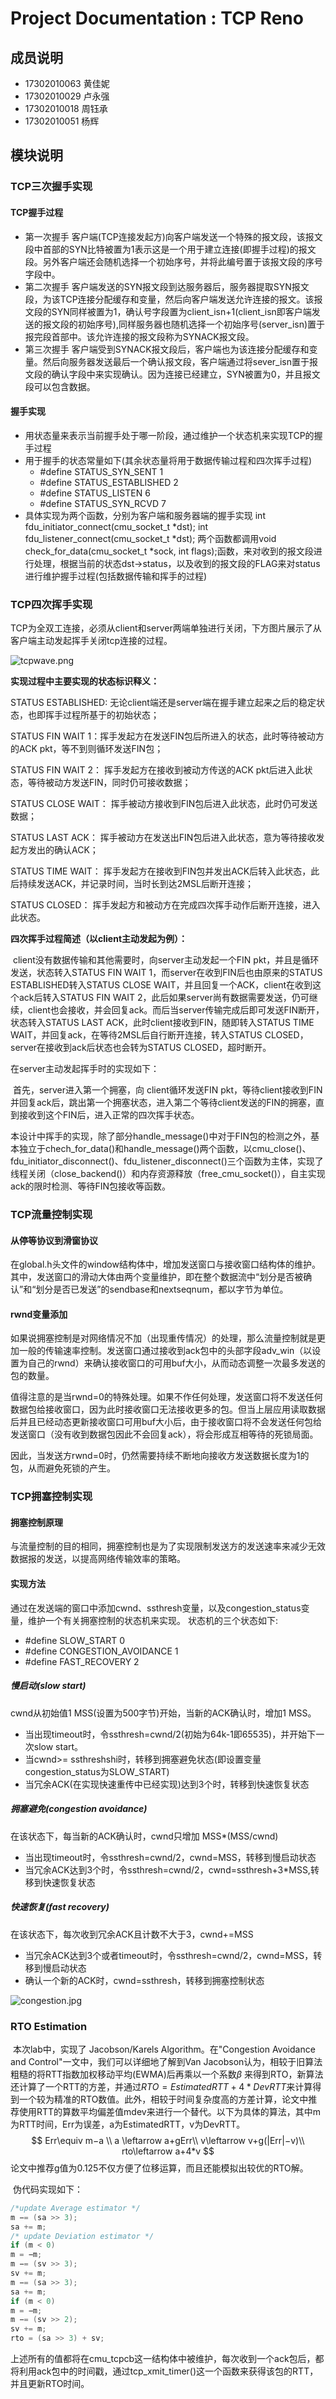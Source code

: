 # Project Documentation : TCP Reno

## 成员说明

- 17302010063 黄佳妮
- 17302010029 卢永强
- 17302010018 周钰承
- 17302010051 杨辉


## 模块说明

### TCP三次握手实现
#### TCP握手过程
* 第一次握手
客户端(TCP连接发起方)向客户端发送一个特殊的报文段，该报文段中首部的SYN比特被置为1表示这是一个用于建立连接(即握手过程)的报文段。另外客户端还会随机选择一个初始序号，并将此编号置于该报文段的序号字段中。
* 第二次握手
客户端发送的SYN报文段到达服务器后，服务器提取SYN报文段，为该TCP连接分配缓存和变量，然后向客户端发送允许连接的报文。该报文段的SYN同样被置为1，确认号字段置为client_isn+1(client_isn即客户端发送的报文段的初始序号),同样服务器也随机选择一个初始序号(server_isn)置于报完段首部中。该允许连接的报文段称为SYNACK报文段。
* 第三次握手
客户端受到SYNACK报文段后，客户端也为该连接分配缓存和变量。然后向服务器发送最后一个确认报文段，客户端通过将sever_isn置于报文段的确认字段中来实现确认。因为连接已经建立，SYN被置为0，并且报文段可以包含数据。

#### 握手实现
* 用状态量来表示当前握手处于哪一阶段，通过维护一个状态机来实现TCP的握手过程
* 用于握手的状态常量如下(其余状态量将用于数据传输过程和四次挥手过程)
    * #define STATUS_SYN_SENT 1
    * #define STATUS_ESTABLISHED 2
    * #define STATUS_LISTEN 6
    * #define STATUS_SYN_RCVD 7
* 具体实现为两个函数，分别为客户端和服务器端的握手实现
    int fdu_initiator_connect(cmu_socket_t *dst);
    int fdu_listener_connect(cmu_socket_t *dst);
    两个函数都调用void check_for_data(cmu_socket_t *sock, int flags);函数，来对收到的报文段进行处理，根据当前的状态dst->status，以及收到的报文段的FLAG来对status进行维护握手过程(包括数据传输和挥手的过程)

### TCP四次挥手实现

​        TCP为全双工连接，必须从client和server两端单独进行关闭，下方图片展示了从客户端主动发起挥手关闭tcp连接的过程。

![tcpwave.png](./assets/tcpwave.png)

**实现过程中主要实现的状态标识释义：**

STATUS ESTABLISHED: 无论client端还是server端在握手建立起来之后的稳定状态，也即挥手过程所基于的初始状态；

STATUS FIN WAIT 1：挥手发起方在发送FIN包后所进入的状态，此时等待被动方的ACK pkt，等不到则循环发送FIN包；

STATUS FIN WAIT 2： 挥手发起方在接收到被动方传送的ACK pkt后进入此状态，等待被动方发送FIN，同时仍可接收数据；

STATUS CLOSE WAIT： 挥手被动方接收到FIN包后进入此状态，此时仍可发送数据；

STATUS LAST ACK： 挥手被动方在发送出FIN包后进入此状态，意为等待接收发起方发出的确认ACK；

STATUS TIME WAIT： 挥手发起方在接收到FIN包并发出ACK后转入此状态，此后持续发送ACK，并记录时间，当时长到达2MSL后断开连接；

STATUS CLOSED： 挥手发起方和被动方在完成四次挥手动作后断开连接，进入此状态。

**四次挥手过程简述（以client主动发起为例）：**

​      client没有数据传输和其他需要时，向server主动发起一个FIN pkt，并且是循环发送，状态转入STATUS FIN WAIT 1，而server在收到FIN后也由原来的STATUS ESTABLISHED转入STATUS CLOSE WAIT，并且回复一个ACK，client在收到这个ack后转入STATUS FIN WAIT 2，此后如果server尚有数据需要发送，仍可继续，client也会接收，并会回复ack。而后当server传输完成后即可发送FIN断开，状态转入STATUS LAST ACK，此时client接收到FIN，随即转入STATUS TIME WAIT，并回复ack，在等待2MSL后自行断开连接，转入STATUS CLOSED，server在接收到ack后状态也会转为STATUS CLOSED，超时断开。

在server主动发起挥手时的实现如下：

​        首先，server进入第一个拥塞，向 client循环发送FIN pkt，等待client接收到FIN并回复ack后，跳出第一个拥塞状态，进入第二个等待client发送的FIN的拥塞，直到接收到这个FIN后，进入正常的四次挥手状态。

​       本设计中挥手的实现，除了部分handle_message()中对于FIN包的检测之外，基本独立于chech_for_data()和handle_message()两个函数，以cmu_close()、fdu_initiator_disconnect()、fdu_listener_disconnect()三个函数为主体，实现了线程关闭（close_backend()）和内存资源释放（free_cmu_socket()），自主实现ack的限时检测、等待FIN包接收等函数。

### TCP流量控制实现

#### 从停等协议到滑窗协议

在global.h头文件的window结构体中，增加发送窗口与接收窗口结构体的维护。其中，发送窗口的滑动大体由两个变量维护，即在整个数据流中“划分是否被确认”和“划分是否已发送”的sendbase和nextseqnum，都以字节为单位。


#### rwnd变量添加

如果说拥塞控制是对网络情况不加（出现重传情况）的处理，那么流量控制就是更加一般的传输速率控制。发送窗口通过接收到ack包中的头部字段adv_win（以设置为自己的rwnd）来确认接收窗口的可用buf大小，从而动态调整一次最多发送的包的数量。

值得注意的是当rwnd=0的特殊处理。如果不作任何处理，发送窗口将不发送任何数据包给接收窗口，因为此时接收窗口无法接收更多的包。但当上层应用读取数据后并且已经动态更新接收窗口可用buf大小后，由于接收窗口将不会发送任何包给发送窗口（没有收到数据包因此不会回复ack），将会形成互相等待的死锁局面。

因此，当发送方rwnd=0时，仍然需要持续不断地向接收方发送数据长度为1的包，从而避免死锁的产生。


### TCP拥塞控制实现

#### 拥塞控制原理
与流量控制的目的相同，拥塞控制也是为了实现限制发送方的发送速率来减少无效数据报的发送，以提高网络传输效率的策略。
#### 实现方法
通过在发送端的窗口中添加cwnd、ssthresh变量，以及congestion_status变量，维护一个有关拥塞控制的状态机来实现。
状态机的三个状态如下:
* #define SLOW_START 0
* #define CONGESTION_AVOIDANCE 1
* #define FAST_RECOVERY 2
##### 慢启动(slow start)
cwnd从初始值1 MSS(设置为500字节)开始，当新的ACK确认时，增加1 MSS。
* 当出现timeout时，令ssthresh=cwnd/2(初始为64k-1即65535)，并开始下一次slow start。
* 当cwnd>= ssthreshshi时，转移到拥塞避免状态(即设置变量congestion_status为SLOW_START)
* 当冗余ACK(在实现快速重传中已经实现)达到3个时，转移到快速恢复状态
##### 拥塞避免(congestion avoidance)
在该状态下，每当新的ACK确认时，cwnd只增加 MSS*(MSS/cwnd)
* 当出现timeout时，令ssthresh=cwnd/2，cwnd=MSS，转移到慢启动状态
* 当冗余ACK达到3个时，令ssthresh=cwnd/2，cwnd=ssthresh+3*MSS,转移到快速恢复状态
##### 快速恢复(fast recovery)
在该状态下，每次收到冗余ACK且计数不大于3，cwnd+=MSS
* 当冗余ACK达到3个或者timeout时，令ssthresh=cwnd/2，cwnd=MSS，转移到慢启动状态
* 确认一个新的ACK时，cwnd=ssthresh，转移到拥塞控制状态

![congestion.jpg](./assets/congestion.jpg)


### RTO Estimation

​	本次lab中，实现了 Jacobson/Karels Algorithm。在"Congestion Avoidance and Control"一文中，我们可以详细地了解到Van Jacobson认为，相较于旧算法粗糙的将RTT指数加权移动平均(EWMA)后再乘以一个系数$\beta$ 来得到RTO，新算法还计算了一个RTT的方差，并通过$RTO=EstimatedRTT+4*DevRTT$来计算得到一个较为精准的RTO数值。此外，相较于时间复杂度高的方差计算，论文中推荐使用RTT的算数平均偏差值mdev来进行一个替代。以下为具体的算法，其中m为RTT时间，Err为误差，a为EstimatedRTT，v为DevRTT。
$$
Err\equiv m−a \\
a \leftarrow a+gErr\\
v\leftarrow v+g(|Err|−v)\\
rto\leftarrow a+4*v
$$
​	论文中推荐g值为0.125不仅方便了位移运算，而且还能模拟出较优的RTO解。

​	伪代码实现如下：

```c
/*update Average estimator */
m −= (sa >> 3);
sa += m;
/* update Deviation estimator */
if (m < 0)
m = −m;
m −= (sv >> 3);
sv += m;
m −= (sa >> 3);
sa += m;
if (m < 0)
m = −m;
m −= (sv >> 2);
sv += m;
rto = (sa >> 3) + sv;
```

​	上述所有的值都将在cmu_tcpcb这一结构体中被维护，每次收到一个ack包后，都将利用ack包中的时间戳，通过tcp_xmit_timer()这一个函数来获得该包的RTT，并且更新RTO时间。





